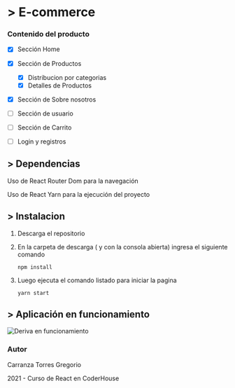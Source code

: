 # > E-commerce

###  Contenido del producto

- [x] Sección Home

- [x] Sección de Productos

  - [x] Distribucion por categorias
  - [x] Detalles de Productos

- [x] Sección de Sobre nosotros

- [ ] Sección de usuario 

- [ ] Sección de Carrito

- [ ] Login y registros

  

## > Dependencias

Uso de React Router Dom para la navegación



Uso de React Yarn para la ejecución del proyecto

  

##  > Instalacion

1. Descarga el repositorio

2. En la carpeta de descarga ( y con la consola abierta) ingresa el siguiente comando

   ```console
   npm install
   ```

3. Luego ejecuta el comando listado para iniciar la pagina

   ````console
   yarn start
   
   ````
## > Aplicación en funcionamiento

![Deriva en funcionamiento](https://github.com/gregoriocarranza/Clases_Coderhouse_React.js/blob/main/Deriva.gif)



### Autor

Carranza Torres Gregorio

2021 - Curso de React en CoderHouse